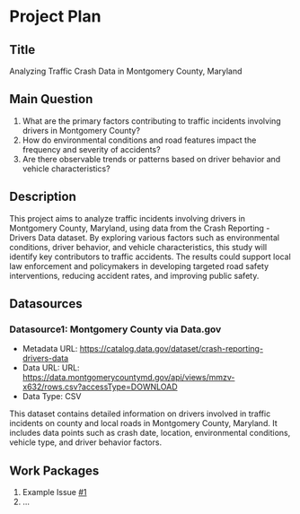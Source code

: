 # Project Plan

## Title
<!-- Give your project a short title. -->
Analyzing Traffic Crash Data in Montgomery County, Maryland

## Main Question

<!-- Think about one main question you want to answer based on the data. -->
1. What are the primary factors contributing to traffic incidents involving drivers in Montgomery County?
2. How do environmental conditions and road features impact the frequency and severity of accidents?
3. Are there observable trends or patterns based on driver behavior and vehicle characteristics?

## Description

<!-- Describe your data science project in max. 200 words. Consider writing about why and how you attempt it. -->
This project aims to analyze traffic incidents involving drivers in Montgomery County, Maryland, using data from the Crash Reporting - Drivers Data dataset. By exploring various factors such as environmental conditions, driver behavior, and vehicle characteristics, this study will identify key contributors to traffic accidents. The results could support local law enforcement and policymakers in developing targeted road safety interventions, reducing accident rates, and improving public safety.

## Datasources

<!-- Describe each datasources you plan to use in a section. Use the prefix "DatasourceX" where X is the id of the datasource. -->

### Datasource1: Montgomery County via Data.gov
* Metadata URL: https://catalog.data.gov/dataset/crash-reporting-drivers-data
* Data URL: URL: https://data.montgomerycountymd.gov/api/views/mmzv-x632/rows.csv?accessType=DOWNLOAD
* Data Type: CSV

This dataset contains detailed information on drivers involved in traffic incidents on county and local roads in Montgomery County, Maryland. It includes data points such as crash date, location, environmental conditions, vehicle type, and driver behavior factors.


## Work Packages

<!-- List of work packages ordered sequentially, each pointing to an issue with more details. -->

1. Example Issue [#1][i1]
2. ...

[i1]: https://github.com/jvalue/made-template/issues/1
